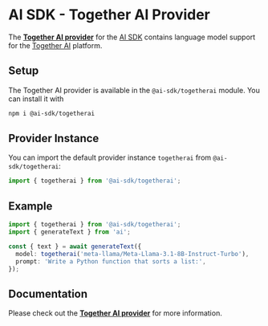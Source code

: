 # AI SDK - Together AI Provider

The **[Together AI provider](https://sdk.vercel.ai/providers/ai-sdk-providers/togetherai)** for the [AI SDK](https://sdk.vercel.ai/docs) contains language model support for the [Together AI](https://together.ai) platform.

## Setup

The Together AI provider is available in the `@ai-sdk/togetherai` module. You can install it with

```bash
npm i @ai-sdk/togetherai
```

## Provider Instance

You can import the default provider instance `togetherai` from `@ai-sdk/togetherai`:

```ts
import { togetherai } from '@ai-sdk/togetherai';
```

## Example

```ts
import { togetherai } from '@ai-sdk/togetherai';
import { generateText } from 'ai';

const { text } = await generateText({
  model: togetherai('meta-llama/Meta-Llama-3.1-8B-Instruct-Turbo'),
  prompt: 'Write a Python function that sorts a list:',
});
```

## Documentation

Please check out the **[Together AI provider](https://sdk.vercel.ai/providers/ai-sdk-providers/togetherai)** for more information.
